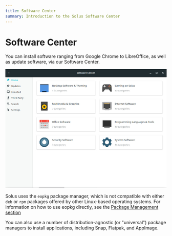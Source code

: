 ```yaml
---
title: Software Center
summary: Introduction to the Solus Software Center
---
```


# Software Center

You can install software ranging from Google Chrome to LibreOffice, as well as update software, via our Software Center.

![Software Center](solus-sc.jpg)

Solus uses the `eopkg` package manager, which is not compatible with either `deb` or `rpm` packages offered by other Linux-based operating systems.
For information on how to use eopkg directly, see the [Package Management section](/docs/category/package-management/)

You can also use a number of distribution-agnostic (or "universal") package managers to install applications, including Snap, Flatpak, and AppImage.
